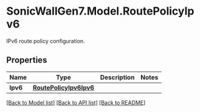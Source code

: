 # SonicWallGen7.Model.RoutePolicyIpv6
IPv6 route policy configuration.

## Properties

Name | Type | Description | Notes
------------ | ------------- | ------------- | -------------
**Ipv6** | [**RoutePolicyIpv6Ipv6**](RoutePolicyIpv6Ipv6.md) |  | 

[[Back to Model list]](../README.md#documentation-for-models) [[Back to API list]](../README.md#documentation-for-api-endpoints) [[Back to README]](../README.md)

